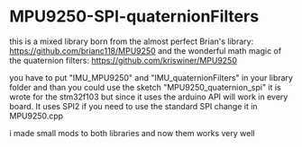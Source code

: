 # MPU9250-SPI-quaternionFilters

this is a mixed library born from the almost perfect Brian's library: https://github.com/brianc118/MPU9250
and the wonderful math magic of the quaternion filters: https://github.com/kriswiner/MPU9250

you have to put "IMU_MPU9250" and "IMU_quaternionFilters" in your library folder and than you could use the sketch "MPU9250_quaternion_spi"
it is wrote for the stm32f103 but since it uses the arduino API will work in every board.
It uses SPI2 if you need to use the standard SPI change it in MPU9250.cpp

i made small mods to both libraries and now them works very well
